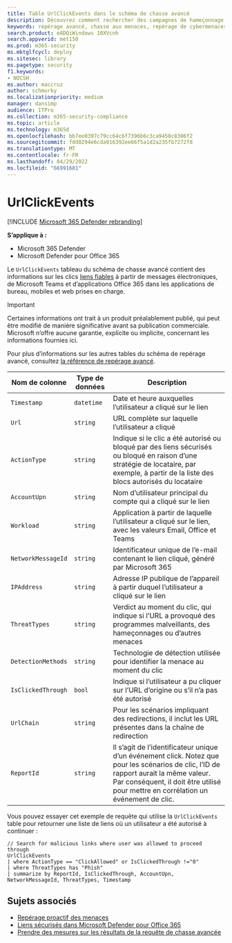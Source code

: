```yaml
---
title: Table UrlClickEvents dans le schéma de chasse avancé
description: Découvrez comment rechercher des campagnes de hameçonnage et des clics suspects à l’aide de la table UrlClickEvents dans le schéma de chasse avancé.
keywords: repérage avancé, chasse aux menaces, repérage de cybermenaces, Microsoft 365 Defender, microsoft 365, m365, recherche, requête, télémétrie, référence de schéma, kusto, table, colonne, type de données, description, UrlClickEvents, SafeLinks, hameçonnage, programmes malveillants, clics malveillants, outlook, équipes, e-mail, office365
search.product: eADQiWindows 10XVcnh
search.appverid: met150
ms.prod: m365-security
ms.mktglfcycl: deploy
ms.sitesec: library
ms.pagetype: security
f1.keywords:
- NOCSH
ms.author: maccruz
author: schmurky
ms.localizationpriority: medium
manager: dansimp
audience: ITPro
ms.collection: m365-security-compliance
ms.topic: article
ms.technology: m365d
ms.openlocfilehash: bb7ee0397c79cc64c6f7396b6c3ca9450c8306f2
ms.sourcegitcommit: fdd0294e6cda916392ee66f5a1d2a235fb7272f8
ms.translationtype: MT
ms.contentlocale: fr-FR
ms.lasthandoff: 04/29/2022
ms.locfileid: "66991681"
---
```

# <a name="urlclickevents"></a>UrlClickEvents

[!INCLUDE [Microsoft 365 Defender rebranding](../includes/microsoft-defender.md)]


**S’applique à :**
- Microsoft 365 Defender
- Microsoft Defender pour Office 365


Le `UrlClickEvents` tableau du schéma de chasse avancé contient des informations sur les clics [liens fiables](../office-365-security/safe-links.md) à partir de messages électroniques, de Microsoft Teams et d’applications Office 365 dans les applications de bureau, mobiles et web prises en charge. 

> [!IMPORTANT]
> Certaines informations ont trait à un produit préalablement publié, qui peut être modifié de manière significative avant sa publication commerciale. Microsoft n’offre aucune garantie, explicite ou implicite, concernant les informations fournies ici.

Pour plus d’informations sur les autres tables du schéma de repérage avancé, consultez [la référence de repérage avancé](advanced-hunting-schema-tables.md).

| Nom de colonne | Type de données | Description |
|-------------|-----------|-------------|
| `Timestamp` | `datetime` | Date et heure auxquelles l’utilisateur a cliqué sur le lien |
| `Url` | `string` | URL complète sur laquelle l’utilisateur a cliqué |
| `ActionType` | `string` | Indique si le clic a été autorisé ou bloqué par des liens sécurisés ou bloqué en raison d’une stratégie de locataire, par exemple, à partir de la liste des blocs autorisés du locataire|
| `AccountUpn` | `string` | Nom d’utilisateur principal du compte qui a cliqué sur le lien|
| `Workload` | `string` | Application à partir de laquelle l’utilisateur a cliqué sur le lien, avec les valeurs Email, Office et Teams|
| `NetworkMessageId` | `string` | Identificateur unique de l’e-mail contenant le lien cliqué, généré par Microsoft 365|
| `IPAddress` | `string` | Adresse IP publique de l’appareil à partir duquel l’utilisateur a cliqué sur le lien|
| `ThreatTypes` | `string` | Verdict au moment du clic, qui indique si l’URL a provoqué des programmes malveillants, des hameçonnages ou d’autres menaces|
| `DetectionMethods` | `string` | Technologie de détection utilisée pour identifier la menace au moment du clic|
| `IsClickedThrough` | `bool` | Indique si l’utilisateur a pu cliquer sur l’URL d’origine ou s’il n’a pas été autorisé|
| `UrlChain` | `string` | Pour les scénarios impliquant des redirections, il inclut les URL présentes dans la chaîne de redirection|
| `ReportId` | `string` | Il s’agit de l’identificateur unique d’un événement click. Notez que pour les scénarios de clic, l’ID de rapport aurait la même valeur. Par conséquent, il doit être utilisé pour mettre en corrélation un événement de clic.|

Vous pouvez essayer cet exemple de requête qui utilise la `UrlClickEvents` table pour retourner une liste de liens où un utilisateur a été autorisé à continuer : 

```kusto
// Search for malicious links where user was allowed to proceed through
UrlClickEvents
| where ActionType == "ClickAllowed" or IsClickedThrough !="0"
| where ThreatTypes has "Phish"
| summarize by ReportId, IsClickedThrough, AccountUpn, NetworkMessageId, ThreatTypes, Timestamp
```

## <a name="related-topics"></a>Sujets associés

- [Repérage proactif des menaces](advanced-hunting-overview.md)
- [Liens sécurisés dans Microsoft Defender pour Office 365](../office-365-security/safe-links.md)
- [Prendre des mesures sur les résultats de la requête de chasse avancée](advanced-hunting-take-action.md)
